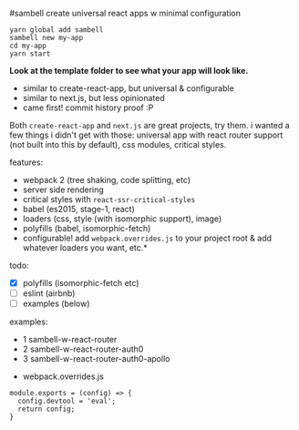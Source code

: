 #sambell
create universal react apps w minimal configuration

```
yarn global add sambell
sambell new my-app
cd my-app
yarn start
```

**Look at the template folder to see what your app will look like.**

- similar to create-react-app, but universal & configurable
- similar to next.js, but less opinionated
- came first! commit history proof :P

Both `create-react-app` and `next.js` are great projects, try them. i wanted a few things i didn't get with those: universal app with react router support (not built into this by default), css modules, critical styles.

features:
- webpack 2 (tree shaking, code splitting, etc)
- server side rendering
- critical styles with `react-ssr-critical-styles`
- babel (es2015, stage-1, react)
- loaders (css, style (with isomorphic support), image)
- polyfills (babel, isomorphic-fetch)
- configurable! add `webpack.overrides.js` to your project root & add whatever loaders you want, etc.*

todo:
- [x] polyfills (isomorphic-fetch etc)
- [ ] eslint (airbnb)
- [ ] examples (below)

examples:
- 1 sambell-w-react-router
- 2 sambell-w-react-router-auth0
- 3 sambell-w-react-router-auth0-apollo

* webpack.overrides.js
```
module.exports = (config) => {
  config.devtool = 'eval';
  return config;
}
```
